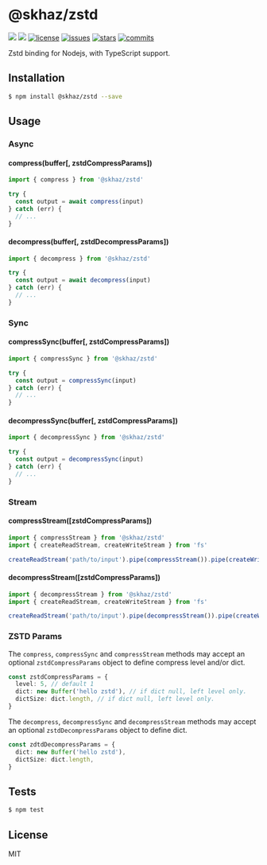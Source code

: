 # @skhaz/zstd

[![][npm-version]][npm-url] [![][npm-downloads]][npm-url] [![license][license-img]][license-url] [![issues][issues-img]][issues-url] [![stars][stars-img]][stars-url] [![commits][commits-img]][commits-url]

Zstd binding for Nodejs, with TypeScript support.

## Installation

```sh
$ npm install @skhaz/zstd --save
```

## Usage

### Async

#### compress(buffer[, zstdCompressParams])

```ts
import { compress } from '@skhaz/zstd'

try {
  const output = await compress(input)
} catch (err) {
  // ...
}
```

#### decompress(buffer[, zstdDecompressParams])

```ts
import { decompress } from '@skhaz/zstd'

try {
  const output = await decompress(input)
} catch (err) {
  // ...
}
```

### Sync

#### compressSync(buffer[, zstdCompressParams])

```ts
import { compressSync } from '@skhaz/zstd'

try {
  const output = compressSync(input)
} catch (err) {
  // ...
}
```

#### decompressSync(buffer[, zstdCompressParams])

```ts
import { decompressSync } from '@skhaz/zstd'

try {
  const output = decompressSync(input)
} catch (err) {
  // ...
}
```

### Stream

#### compressStream([zstdCompressParams])

```ts
import { compressStream } from '@skhaz/zstd'
import { createReadStream, createWriteStream } from 'fs'

createReadStream('path/to/input').pipe(compressStream()).pipe(createWriteStream('path/to/output'))
```

#### decompressStream([zstdCompressParams])

```ts
import { decompressStream } from '@skhaz/zstd'
import { createReadStream, createWriteStream } from 'fs'

createReadStream('path/to/input').pipe(decompressStream()).pipe(createWriteStream('path/to/output'))
```

### ZSTD Params

The `compress`, `compressSync` and `compressStream` methods may accept an optional `zstdCompressParams` object to define compress level and/or dict.

```ts
const zstdCompressParams = {
  level: 5, // default 1
  dict: new Buffer('hello zstd'), // if dict null, left level only.
  dictSize: dict.length, // if dict null, left level only.
}
```

The `decompress`, `decompressSync` and `decompressStream` methods may accept an optional `zstdDecompressParams` object to define dict.

```ts
const zdtdDecompressParams = {
  dict: new Buffer('hello zstd'),
  dictSize: dict.length,
}
```

## Tests

```sh
$ npm test
```

## License

MIT

[npm-version]: https://img.shields.io/npm/v/@skhaz/zstd.svg?style=flat-square
[npm-downloads]: https://img.shields.io/npm/dm/@skhaz/zstd.svg?style=flat-square
[npm-url]: https://www.npmjs.org/package/@skhaz/zstd
[license-img]: https://img.shields.io/github/license/skhaz/zstd?style=flat-square
[license-url]: LICENSE
[issues-img]: https://img.shields.io/github/issues/skhaz/zstd?style=flat-square
[issues-url]: https://github.com/skhaz/zstd/issues
[stars-img]: https://img.shields.io/github/stars/skhaz/zstd?style=flat-square
[stars-url]: https://github.com/skhaz/zstd/stargazers
[commits-img]: https://img.shields.io/github/last-commit/skhaz/zstd?style=flat-square
[commits-url]: https://github.com/skhaz/zstd/commits/master
